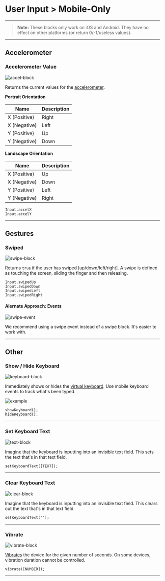 # User Input > Mobile-Only

***

> **Note:** These blocks only work on iOS and Android. They have no effect on other platforms (or return 0/-1/useless values).

***

## <a name="accelerometer"></a> Accelerometer

### Accelerometer Value

![accel-block](http://static.stencyl.com/pedia2/blocks/user_input/mobile/Accel.png)

Returns the current values for the [accelerometer](http://www.stencyl.com/help/view/mobile-accelerometer/). 

**Portrait Orientation**

Name | Description
--- | ---
X (Positive) | Right
X (Negative) | Left
Y (Positive) | Up
Y (Negative) | Down

**Landscape Orientation**

Name | Description
--- | ---
X (Positive) | Up
X (Negative) | Down
Y (Positive) | Left
Y (Negative) | Right

```
Input.accelX
Input.accelY
```

***

## Gestures

### <a name="swipe-detect"></a> Swiped

![swipe-block](http://static.stencyl.com/pedia2/blocks/user_input/mobile/Swipe.png)

Returns `true` if the user has swiped [up/down/left/right]. A swipe is defined as touching the screen, sliding the finger and then releasing.

```
Input.swipedUp
Input.swipedDown
Input.swipedLeft
Input.swipedRight
```

#### Alernate Approach: Events

![swipe-event](http://static.stencyl.com/help/images/mobile-input-5.png)

We recommend using a swipe event instead of a swipe block. It's easier to work with.


***

## Other

### <a name="show-hide-keyboard"></a> Show / Hide Keyboard

![keyboard-block](http://static.stencyl.com/pedia2/blocks/user_input/mobile/Keyboard.png)

Immediately shows or hides the [virtual keyboard](http://www.stencyl.com/help/view/mobile-features/). Use mobile keyboard events to track what's been typed.

![example](http://static.stencyl.com/help/images/mobile-features-3.png)

```
showKeyboard();
hideKeyboard();
```

***

### <a name="set-keyboard-text"></a> Set Keyboard Text

![text-block](http://static.stencyl.com/pedia2/blocks/user_input/mobile/KeyboardText.png)

Imagine that the keyboard is inputting into an invisible text field. This sets the text that's in that text field.

```
setKeyboardText([TEXT]);
```

***

### <a name="clear-keyboard-text"></a> Clear Keyboard Text

![clear-block](http://static.stencyl.com/pedia2/blocks/user_input/mobile/ClearKeyboard.png)

Imagine that the keyboard is inputting into an invisible text field. This clears out the text that's in that text field.

```
setKeyboardText("");
```

***

### <a name="vibrate"></a> Vibrate

![vibrate-block](http://static.stencyl.com/pedia2/blocks/user_input/mobile/Vibrate.png)

[Vibrates](http://www.stencyl.com/help/view/mobile-features/) the device for the given number of seconds. On some devices, vibration duration cannot be controlled.

```
vibrate([NUMBER]);
```

***
